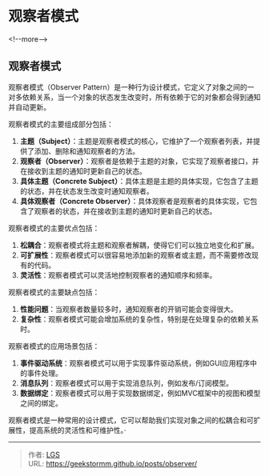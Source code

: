 # 观察者模式


&lt;!--more--&gt;


## 观察者模式

观察者模式（Observer Pattern）是一种行为设计模式，它定义了对象之间的一对多依赖关系，当一个对象的状态发生改变时，所有依赖于它的对象都会得到通知并自动更新。

观察者模式的主要组成部分包括：

1. **主题（Subject）**：主题是观察者模式的核心，它维护了一个观察者列表，并提供了添加、删除和通知观察者的方法。
2. **观察者（Observer）**：观察者是依赖于主题的对象，它实现了观察者接口，并在接收到主题的通知时更新自己的状态。
3. **具体主题（Concrete Subject）**：具体主题是主题的具体实现，它包含了主题的状态，并在状态发生改变时通知观察者。
4. **具体观察者（Concrete Observer）**：具体观察者是观察者的具体实现，它包含了观察者的状态，并在接收到主题的通知时更新自己的状态。

观察者模式的主要优点包括：

1. **松耦合**：观察者模式将主题和观察者解耦，使得它们可以独立地变化和扩展。
2. **可扩展性**：观察者模式可以很容易地添加新的观察者或主题，而不需要修改现有的代码。
3. **灵活性**：观察者模式可以灵活地控制观察者的通知顺序和频率。

观察者模式的主要缺点包括：

1. **性能问题**：当观察者数量较多时，通知观察者的开销可能会变得很大。
2. **复杂性**：观察者模式可能会增加系统的复杂性，特别是在处理复杂的依赖关系时。

观察者模式的应用场景包括：

1. **事件驱动系统**：观察者模式可以用于实现事件驱动系统，例如GUI应用程序中的事件处理。
2. **消息队列**：观察者模式可以用于实现消息队列，例如发布/订阅模型。
3. **数据绑定**：观察者模式可以用于实现数据绑定，例如MVC框架中的视图和模型之间的绑定。

观察者模式是一种常用的设计模式，它可以帮助我们实现对象之间的松耦合和可扩展性，提高系统的灵活性和可维护性。·

---

> 作者: [LGS](https://github.com/geekstormm)  
> URL: https://geekstormm.github.io/posts/observer/  

